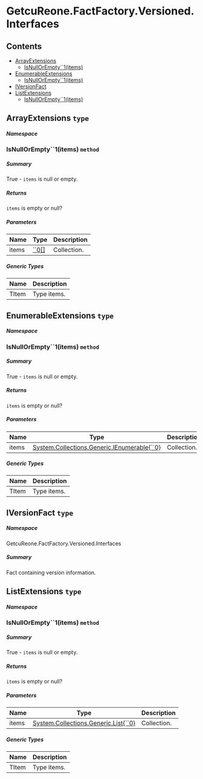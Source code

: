 <a name='assembly'></a>
# GetcuReone.FactFactory.Versioned.Interfaces

## Contents

- [ArrayExtensions](#T--ArrayExtensions '.ArrayExtensions')
  - [IsNullOrEmpty\`\`1(items)](#M-ArrayExtensions-IsNullOrEmpty``1-``0[]- 'ArrayExtensions.IsNullOrEmpty``1(``0[])')
- [EnumerableExtensions](#T--EnumerableExtensions '.EnumerableExtensions')
  - [IsNullOrEmpty\`\`1(items)](#M-EnumerableExtensions-IsNullOrEmpty``1-System-Collections-Generic-IEnumerable{``0}- 'EnumerableExtensions.IsNullOrEmpty``1(System.Collections.Generic.IEnumerable{``0})')
- [IVersionFact](#T-GetcuReone-FactFactory-Versioned-Interfaces-IVersionFact 'GetcuReone.FactFactory.Versioned.Interfaces.IVersionFact')
- [ListExtensions](#T--ListExtensions '.ListExtensions')
  - [IsNullOrEmpty\`\`1(items)](#M-ListExtensions-IsNullOrEmpty``1-System-Collections-Generic-List{``0}- 'ListExtensions.IsNullOrEmpty``1(System.Collections.Generic.List{``0})')

<a name='T--ArrayExtensions'></a>
## ArrayExtensions `type`

##### Namespace



<a name='M-ArrayExtensions-IsNullOrEmpty``1-``0[]-'></a>
### IsNullOrEmpty\`\`1(items) `method`

##### Summary

True - `items` is null or empty.

##### Returns

`items` is empty or null?

##### Parameters

| Name | Type | Description |
| ---- | ---- | ----------- |
| items | [\`\`0[]](#T-``0[] '``0[]') | Collection. |

##### Generic Types

| Name | Description |
| ---- | ----------- |
| TItem | Type items. |

<a name='T--EnumerableExtensions'></a>
## EnumerableExtensions `type`

##### Namespace



<a name='M-EnumerableExtensions-IsNullOrEmpty``1-System-Collections-Generic-IEnumerable{``0}-'></a>
### IsNullOrEmpty\`\`1(items) `method`

##### Summary

True - `items` is null or empty.

##### Returns

`items` is empty or null?

##### Parameters

| Name | Type | Description |
| ---- | ---- | ----------- |
| items | [System.Collections.Generic.IEnumerable{\`\`0}](http://msdn.microsoft.com/query/dev14.query?appId=Dev14IDEF1&l=EN-US&k=k:System.Collections.Generic.IEnumerable 'System.Collections.Generic.IEnumerable{``0}') | Collection. |

##### Generic Types

| Name | Description |
| ---- | ----------- |
| TItem | Type items. |

<a name='T-GetcuReone-FactFactory-Versioned-Interfaces-IVersionFact'></a>
## IVersionFact `type`

##### Namespace

GetcuReone.FactFactory.Versioned.Interfaces

##### Summary

Fact containing version information.

<a name='T--ListExtensions'></a>
## ListExtensions `type`

##### Namespace



<a name='M-ListExtensions-IsNullOrEmpty``1-System-Collections-Generic-List{``0}-'></a>
### IsNullOrEmpty\`\`1(items) `method`

##### Summary

True - `items` is null or empty.

##### Returns

`items` is empty or null?

##### Parameters

| Name | Type | Description |
| ---- | ---- | ----------- |
| items | [System.Collections.Generic.List{\`\`0}](http://msdn.microsoft.com/query/dev14.query?appId=Dev14IDEF1&l=EN-US&k=k:System.Collections.Generic.List 'System.Collections.Generic.List{``0}') | Collection. |

##### Generic Types

| Name | Description |
| ---- | ----------- |
| TItem | Type items. |
